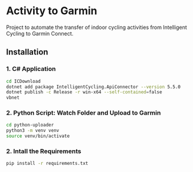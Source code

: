 # Activity to Garmin

Project to automate the transfer of indoor cycling activities from Intelligent Cycling to Garmin Connect.

## Installation

### 1. C# Application

```bash
cd ICDownload
dotnet add package IntelligentCycling.ApiConnector --version 5.5.0
dotnet publish -c Release -r win-x64 --self-contained=false
vbnet
```

### 2. Python Script: Watch Folder and Upload to Garmin

```bash
cd python-uploader
python3 -m venv venv
source venv/bin/activate
```

### 2. Intall the Requirements

```bash
pip install -r requirements.txt
```

